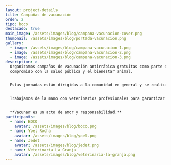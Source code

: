```yaml
---
layout: project-details
title: Campañas de vacunación
orden: 2
tipo: boco
destacado: true
main_image: /assets/images/blog/campana-vacunacion-cover.png
thumbnail: /assets/images/blog/portada-vacunacion.png
gallery:
  - image: /assets/images/blog/campana-vacunacion-1.png
  - image: /assets/images/blog/campana-vacunacion-2.png
  - image: /assets/images/blog/campana-vacunacion-3.png
description: >-
  Organizamos campañas de vacunación antirrábica gratuitas como parte de nuestro
  compromiso con la salud pública y el bienestar animal.


  Estas jornadas están dirigidas a la comunidad en general y se realizan en puntos accesibles de la zona de Los Tuxtlas, con el objetivo de proteger tanto a las mascotas como a las personas, previniendo el contagio de enfermedades como la rabia.


  Trabajamos de la mano con veterinarios profesionales para garantizar la correcta aplicación de las vacunas, fomentando así la tenencia responsable y la prevención de riesgos sanitarios.


  **Vacunar es un acto de amor y responsabilidad.**
participants:
  - name: BOCO
    avatar: /assets/images/blog/boco.png
  - name: Yoel Rocha
    avatar: /assets/images/blog/yoel.png
  - name: Jedet
    avatar: /assets/images/blog/jedet.png
  - name: Veterinaria La Granja
    avatar: /assets/images/blog/veterinaria-la-granja.png
---
```

